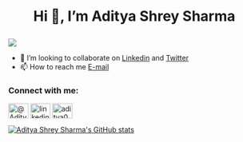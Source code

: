 # <p align="center"> Hi 👋, I’m Aditya Shrey Sharma </p>
![](https://komarev.com/ghpvc/?username=AdityaShreySharma&style=flat)

- 💞️ I’m looking to collaborate on [Linkedin](https://www.linkedin.com/in/adityashreysharma/) and [Twitter](https://twitter.com/AdityaShrey21)
- 📫 How to reach me [E-mail](adityashrey.sharma2019@vitstudent.ac.in)

<h3 align="left">Connect with me:</h3>
<p align="left">
<a href="https://twitter.com/@AdityaShrey21" target="blank"><img align="center" src="https://raw.githubusercontent.com/rahuldkjain/github-profile-readme-generator/master/src/images/icons/Social/twitter.svg" alt="@AdityaShrey21" height="30" width="40" /></a>
<a href="https://linkedin.com/in/linkedin.com/in/adityashreysharma" target="blank"><img align="center" src="https://raw.githubusercontent.com/rahuldkjain/github-profile-readme-generator/master/src/images/icons/Social/linked-in-alt.svg" alt="linkedin.com/in/adityashreysharma" height="30" width="40" /></a>
<a href="https://instagram.com/aditya002100" target="blank"><img align="center" src="https://raw.githubusercontent.com/rahuldkjain/github-profile-readme-generator/master/src/images/icons/Social/instagram.svg" alt="aditya002100" height="30" width="40" /></a>
</p>



[![Aditya Shrey Sharma's GitHub stats](https://github-readme-stats.vercel.app/api?username=AdityaShreySharma)](https://github.com/anuraghazra/github-readme-stats)
<!---
AdityaShreySharma/AdityaShreySharma is a ✨ special ✨ repository because its `README.md` (this file) appears on your GitHub profile.
You can click the Preview link to take a look at your changes.
--->
